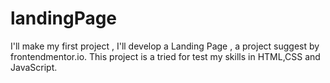 # landingPage
I'll make my first project , I'll develop a Landing Page , a project suggest by frontendmentor.io. 
This project is a tried for test my skills in HTML,CSS and JavaScript.
